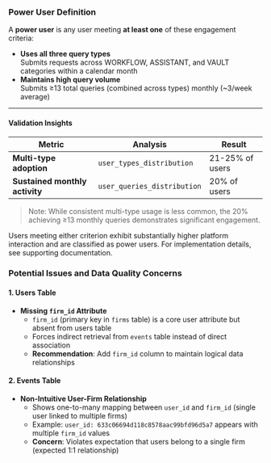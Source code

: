 ### Power User Definition

A **power user** is any user meeting **at least one** of these engagement criteria:

- **Uses all three query types**  
  Submits requests across WORKFLOW, ASSISTANT, and VAULT categories within a calendar month
- **Maintains high query volume**  
  Submits ≥13 total queries (combined across types) monthly (~3/week average)

---

#### Validation Insights
| Metric                          | Analysis                     | Result          |
|---------------------------------|------------------------------|-----------------|
| **Multi-type adoption**         | `user_types_distribution`    | 21-25% of users |
| **Sustained monthly activity**  | `user_queries_distribution`  | 20% of users    |

> Note: While consistent multi-type usage is less common, the 20% achieving ≥13 monthly queries demonstrates significant engagement.

Users meeting either criterion exhibit substantially higher platform interaction and are classified as power users. For implementation details, see supporting documentation.

### Potential Issues and Data Quality Concerns

#### 1. **Users Table**
- **Missing `firm_id` Attribute**  
  - `firm_id` (primary key in `firms` table) is a core user attribute but absent from users table
  - Forces indirect retrieval from `events` table instead of direct association
  - **Recommendation**: Add `firm_id` column to maintain logical data relationships

#### 2. **Events Table**
- **Non-Intuitive User-Firm Relationship**  
  - Shows one-to-many mapping between `user_id` and `firm_id` (single user linked to multiple firms)
  - Example: `user_id: 633c06694d118c8578aac99bfd96d5a7` appears with multiple `firm_id` values
  - **Concern**: Violates expectation that users belong to a single firm (expected 1:1 relationship)
